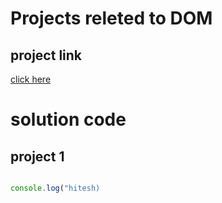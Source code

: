 # Projects releted to DOM

## project link
[click here](https://stackblitz.com/edit/dom-project-chaiaurcode?file=index.html)

# solution code

## project 1

```javascript

console.log("hitesh)

```
